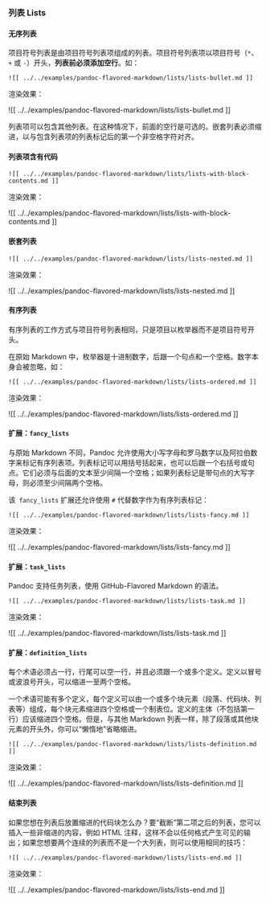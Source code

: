 ### 列表 Lists

#### 无序列表

项目符号列表是由项目符号列表项组成的列表。项目符号列表项以项目符号（`*`、`+` 或 `-`）开头，**列表前必须添加空行**。如：

```
![[ ../../examples/pandoc-flavored-markdown/lists/lists-bullet.md ]]
```

渲染效果：

![[ ../../examples/pandoc-flavored-markdown/lists/lists-bullet.md ]]

列表项可以包含其他列表。在这种情况下，前面的空行是可选的。嵌套列表必须缩进，以与包含列表项的列表标记后的第一个非空格字符对齐。

#### 列表项含有代码

```
![[ ../../examples/pandoc-flavored-markdown/lists/lists-with-block-contents.md ]]
```

渲染效果：

![[ ../../examples/pandoc-flavored-markdown/lists/lists-with-block-contents.md ]]

#### 嵌套列表

```
![[ ../../examples/pandoc-flavored-markdown/lists/lists-nested.md ]]
```

渲染效果：

![[ ../../examples/pandoc-flavored-markdown/lists/lists-nested.md ]]

#### 有序列表

有序列表的工作方式与项目符号列表相同，只是项目以枚举器而不是项目符号开头。

在原始 Markdown 中，枚举器是十进制数字，后跟一个句点和一个空格。数字本身会被忽略，如：

```
![[ ../../examples/pandoc-flavored-markdown/lists/lists-ordered.md ]]
```

渲染效果：

![[ ../../examples/pandoc-flavored-markdown/lists/lists-ordered.md ]]

#### 扩展：`fancy_lists`

与原始 Markdown 不同，Pandoc 允许使用大小写字母和罗马数字以及阿拉伯数字来标记有序列表项。列表标记可以用括号括起来，也可以后跟一个右括号或句点。它们必须与后面的文本至少间隔一个空格；如果列表标记是带句点的大写字母，则必须至少间隔两个空格。

该` fancy_lists` 扩展还允许使用 `#` 代替数字作为有序列表标记：

```
![[ ../../examples/pandoc-flavored-markdown/lists/lists-fancy.md ]]
```

渲染效果：

![[ ../../examples/pandoc-flavored-markdown/lists/lists-fancy.md ]]


#### 扩展：`task_lists`

Pandoc 支持任务列表，使用 GitHub-Flavored Markdown 的语法。

```
![[ ../../examples/pandoc-flavored-markdown/lists/lists-task.md ]]
```

渲染效果：

![[ ../../examples/pandoc-flavored-markdown/lists/lists-task.md ]]

#### 扩展：`definition_lists`

每个术语必须占一行，行尾可以空一行，并且必须跟一个或多个定义。定义以冒号或波浪号开头，可以缩进一至两个空格。

一个术语可能有多个定义，每个定义可以由一个或多个块元素（段落、代码块、列表等）组成，每个块元素缩进四个空格或一个制表位。定义的主体（不包括第一行）应该缩进四个空格。但是，与其他 Markdown 列表一样，除了段落或其他块元素的开头外，你可以“懒惰地”省略缩进。

```
![[ ../../examples/pandoc-flavored-markdown/lists/lists-definition.md ]]
```

渲染效果：

![[ ../../examples/pandoc-flavored-markdown/lists/lists-definition.md ]]

#### 结束列表

如果您想在列表后放置缩进的代码块怎么办？要“截断”第二项之后的列表，您可以插入一些非缩进的内容，例如 HTML 注释，这样不会以任何格式产生可见的输出；如果您想要两个连续的列表而不是一个大列表，则可以使用相同的技巧：

```
![[ ../../examples/pandoc-flavored-markdown/lists/lists-end.md ]]
```

渲染效果：

![[ ../../examples/pandoc-flavored-markdown/lists/lists-end.md ]]








